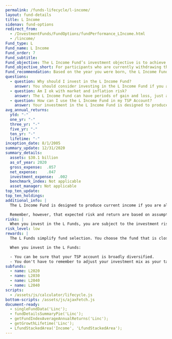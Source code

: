 ```yaml
---
permalink: /funds-lifecycle/l-income/
layout: fund-details
title: L Income
sidenav: fund-options
redirect_from:
  - /InvestmentFunds/FundOptions/fundPerformance_LIncome.html
  - /lincome/
Fund_type: L
Fund_name: L Income
Fund_order: 7
Fund_subtitle:
Fund_objective: The L Income Fund’s investment objective is to achieve a low level of growth with a high emphasis on preservation of assets. Unlike the other four L Funds, the L Income Fund's asset allocation does not change quarterly. However, like the other funds, it is rebalanced daily to maintain its target investment mix.
Fund_objective_short: For participants who are currently withdrawing their TSP accounts in monthly payments or who plan to begin withdrawing before 2020.
Fund_recommendation: Based on the year you were born, the L Income Fund may be a good choice for you because it provides the most conservative investment mix, while still offering you some diversification.
questions:
  - question: Why should I invest in the L Income Fund?
    answer: You should consider investing in the L Income Fund if you are currently withdrawing money from your TSP account in monthly payments or you plan to begin withdrawing money before 2021.
  - question: Am I ok with market and inflation risk?
    answer: The L Income Fund can have periods of gain and loss, just as the individual TSP funds do. However, the L Income Fund is the most conservative of the L Funds. It focuses on money preservation while providing a small exposure to the riskier funds (C, S, and I Funds) in order to reduce inflation's effect on your purchasing power.
  - question: How can I use the L Income Fund in my TSP Account?
    answer: Your investment in the L Income Fund is designed to produce current income for you if you plan to start withdrawing from your account in the near future or are already receiving monthly payments from your account.  
avg_annual_returns:
  ytd: "-"
  one_yr: "-"
  three_yr: "-"
  five_yr: "-"
  ten_yr: "-"
  lifetime: "-"
inception_date: 8/1/2005
summary_update: 12/31/2020
summary_details:
  assets: $30.1 billion
  as_of_year: 2020
  gross_expense:  .057
  net_expense:    .047
  investment_expense:  .002
  benchmark_index: Not applicable
  asset_manager: Not applicable
top_ten_update:
top_ten_holdings:
additional_info: |
  The L Income Fund is designed to produce current income if you are already receiving money from your TSP account through monthly payments or if you plan to withdraw or to begin withdrawing from your account next year. The asset allocations are based on the investment consultant’s assumptions regarding future investment returns, inflation, economic growth, and interest rates. We review these assumptions at least annually to determine whether changes to the allocations are warranted.

  Remember, however, that expected risk and return are based on assumptions about future economic conditions and investment performance. There is no guaranteed rate of return for any period, either short-term or long-term. For the fund’s historical returns, visit [Share Price History]({{ site.baseurl }}/fund-performance/share-price-history/). Past performance does not guarantee future results.
risks: |
  When you invest in the L Funds, you are subject to the investment risks associated with the G, F, C, S, and I funds. Your account is not guaranteed against loss. The L Funds can have periods of gain and loss, just as the individual TSP funds do.
risk_level: low
rewards: |
  The L Funds simplify fund selection. You choose the fund that is closest to your target date (or, if your target date falls between the target dates that are offered, you can split your account between the two target date funds closest to your time horizon).

  When you invest in the L Funds:

  - You can be sure that your TSP account is broadly diversified.
  - You don't have to remember to adjust your investment mix as your target date approaches - it's done for you.
subfunds:
  - name: L2020
  - name: L2030
  - name: L2040
  - name: L2040
scripts:
  - /assets/js/calculator/lifecycle.js
bottom-scripts: /assets/js/ajaxFetch.js
document-ready:
  - singleFundData('Linc');
  - fundDetailsSummaryPie('Linc');
  - getFundIndexAverageAnnualReturns('Linc');
  - getGrowthLifetime('Linc');
  - LfundStackedArea('Income', 'LfundStackedArea');
---
```


